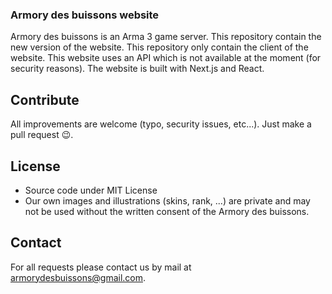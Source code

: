 ### Armory des buissons website
Armory des buissons is an Arma 3 game server.
This repository contain the new version of the website.
This repository only contain the client of the website. This website uses an API which is not available at the moment (for security reasons). 
The website is built with Next.js and React. 

## Contribute
All improvements are welcome (typo, security issues, etc...). Just make a pull request 😉.

## License
- Source code under MIT License
- Our own images and illustrations (skins, rank, ...) are private and may not be used without the written consent of the Armory des buissons.

## Contact
For all requests please contact us by mail at armorydesbuissons@gmail.com.
